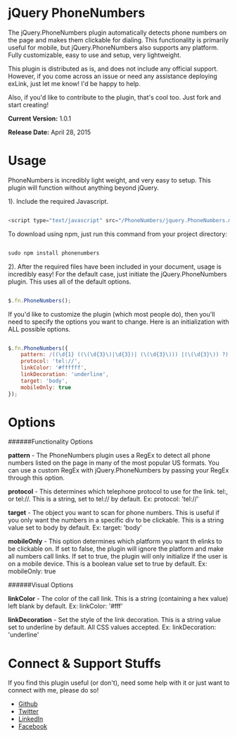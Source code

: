 jQuery PhoneNumbers
===

The jQuery.PhoneNumbers plugin automatically detects phone numbers on the page and makes them clickable for dialing. This functionality is primarily useful for mobile, but jQuery.PhoneNumbers also supports any platform. Fully customizable, easy to use and setup, very lightweight.  

This plugin is distributed as is, and does not include any official support. However, if you come across an issue or need any assistance deploying exLink, just let me know! I'd be happy to help.

Also, if you'd like to contribute to the plugin, that's cool too. Just fork and start creating!

**Current Version:** 1.0.1

**Release Date:** April 28, 2015


Usage
===

PhoneNumbers is incredibly light weight, and very easy to setup. This plugin will function without anything beyond jQuery.



1). Include the required Javascript.

```javascript

<script type="text/javascript" src="/PhoneNumbers/jquery.PhoneNumbers.min.js"></script>


```

To download using npm, just run this command from your project directory:

```javascript

sudo npm install phonenumbers

```

2). After the required files have been included in your document, usage is incredibly easy! For the default case, just initiate the jQuery.PhoneNumbers plugin. This uses all of the default options. 

```javascript

$.fn.PhoneNumbers();

```

If you'd like to customize the plugin (which most people do), then you'll need to specify the options you want to change. Here is an initialization with ALL possible options. 

```javascript

$.fn.PhoneNumbers({
 	pattern: /((\d{1} ((\(\d{3}\)|\d{3})| (\(\d{3}\))) |(\(\d{3}\)) ?)|(\d{3}-))?\d{3}-\d{4}/g,
	protocol: 'tel://',
	linkColor: '#ffffff',
	linkDecoration: 'underline',
	target: 'body',
	mobileOnly: true
});

```

Options
===

######Functionality Options

**pattern** - The PhoneNumbers plugin uses a RegEx to detect all phone numbers listed on the page in many of the most popular US formats. You can use a custom RegEx with jQuery.PhoneNumbers by passing your RegEx through this option.

**protocol** - This determines which telephone protocol to use for the link. tel:, or tel://. This is a string, set to tel:// by default. Ex: protocol: 'tel://'

**target** - The object you want to scan for phone numbers. This is useful if you only want the numbers in a specific div to be clickable. This is a string value set to body by default. Ex: target: 'body'

**mobileOnly** - This option determines which platform you want th elinks to be clickable on. If set to false, the plugin will ignore the platform and make all numbers call links. If set to true, the plugin will only initialize if the user is on a mobile device. This is a boolean value set to true by default. Ex: mobileOnly: true


######Visual Options

**linkColor** - The color of the call link. This is a string (containing a hex value) left blank by default. Ex: linkColor: '#fff'

**linkDecoration** - Set the style of the link decoration. This is a string value set to underline by default. All CSS values accepted. Ex: linkDecoration: 'underline'

Connect & Support Stuffs
==


If you find this plugin useful (or don't), need some help with it or just want to connect with me, please do so!

- [Github](http://www.github.com/YupItsZac)
- [Twitter](http://www.twitter.com/YupItsZac)
- [LinkedIn](http://www.linkedin.com/in/yupitszac)
- [Facebook](http://www.fb.me/yupitszac)


